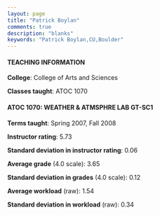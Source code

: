 ```yaml
---
layout: page
title: "Patrick Boylan" 
comments: true
description: "blanks"
keywords: "Patrick Boylan,CU,Boulder"
---
```

<head>
<script src="https://ajax.googleapis.com/ajax/libs/jquery/2.1.3/jquery.min.js"></script>
<script src="https://dl.dropboxusercontent.com/s/pc42nxpaw1ea4o9/highcharts.js?dl=0"></script>
<!-- <script src="../assets/js/highcharts.js"></script> -->
<style type="text/css">@font-face {
	font-family: "Bebas Neue";
	src: url(https://www.filehosting.org/file/details/544349/BebasNeue Regular.otf) format("opentype");
	}
	h1.Bebas { 
		font-family: "Bebas Neue", Verdana, Tahoma;
	}
</style>
</head>
	   
#### TEACHING INFORMATION

**College**: College of Arts and Sciences

**Classes taught**: ATOC 1070

#### ATOC 1070: WEATHER & ATMSPHRE LAB GT-SC1

**Terms taught**: Spring 2007, Fall 2008

**Instructor rating**: 5.73

**Standard deviation in instructor rating**: 0.06

**Average grade** (4.0 scale): 3.65

**Standard deviation in grades** (4.0 scale): 0.12

**Average workload** (raw): 1.54

**Standard deviation in workload** (raw): 0.34

